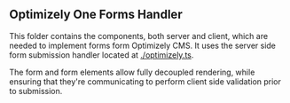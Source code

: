Optimizely One Forms Handler
-
This folder contains the components, both server and client, which are needed to implement forms form Optimizely CMS. It uses the server side form submission handler located at [./optimizely.ts](./optimizely.ts).

The form and form elements allow fully decoupled rendering, while ensuring that they're communicating to perform client side validation prior to submission.